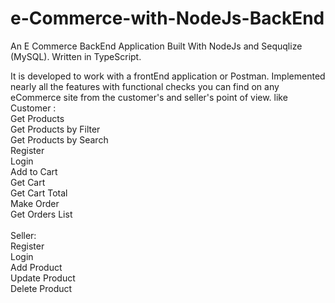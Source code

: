 # e-Commerce-with-NodeJs-BackEnd
An E Commerce BackEnd Application Built With NodeJs and Sequqlize (MySQL). Written in TypeScript.

It is developed to work with a frontEnd application or Postman. Implemented nearly all the features with functional checks you can find on any eCommerce site from the customer's and seller's point of view. like
<br />Customer :<br />
	Get Products<br />
	Get Products by Filter<br />
	Get Products by Search<br />
	Register<br />
	Login<br />
	Add to Cart<br />
	Get Cart<br />
	Get Cart Total<br />
	Make Order<br />
	Get Orders List<br /><br />
Seller:<br />
	Register<br />
	Login<br />
	Add Product<br />
	Update Product<br />
	Delete Product<br />
	
